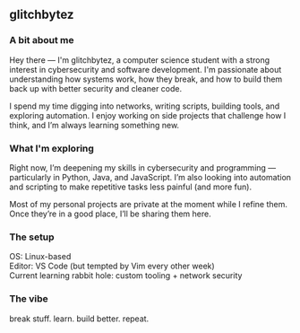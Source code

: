 ## glitchbytez

### A bit about me

Hey there — I'm glitchbytez, a computer science student with a strong interest in cybersecurity and software development. I'm passionate about understanding how systems work, how they break, and how to build them back up with better security and cleaner code.

I spend my time digging into networks, writing scripts, building tools, and exploring automation. I enjoy working on side projects that challenge how I think, and I’m always learning something new.

### What I'm exploring

Right now, I’m deepening my skills in cybersecurity and programming — particularly in Python, Java, and JavaScript. I’m also looking into automation and scripting to make repetitive tasks less painful (and more fun).

Most of my personal projects are private at the moment while I refine them. Once they’re in a good place, I’ll be sharing them here.

### The setup

OS: Linux-based  
Editor: VS Code (but tempted by Vim every other week)  
Current learning rabbit hole: custom tooling + network security

### The vibe

break stuff. learn. build better. repeat.

